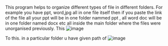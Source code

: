 This program helps to organize different types of file in different folders.
For example you have ppt, word,jpg all in one file itself then if you paste the link of the file all 
your ppt will be in one folder nammed ppt , all word doc will be in one folder named docx etc all 
inside the main folder where the files were unorganised previously.
This
![image](https://github.com/Shrivatsaks2003/organizing-file-using-python/assets/141117036/2d8e0d5b-42f0-4cfa-9a12-2cdbe3cd4bc3)

To this. in a particular folder u have given path of
![image](https://github.com/Shrivatsaks2003/organizing-file-using-python/assets/141117036/7e6bd903-9e2f-476b-8fde-b99b9aecc476)
